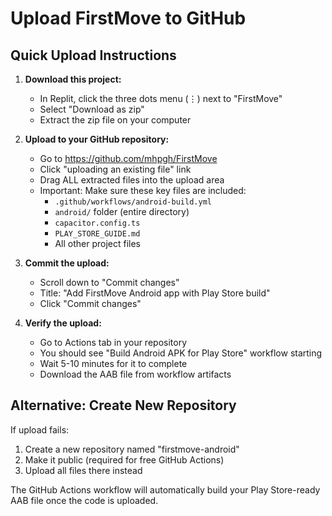 # Upload FirstMove to GitHub

## Quick Upload Instructions

1. **Download this project:**
   - In Replit, click the three dots menu (⋮) next to "FirstMove"
   - Select "Download as zip"
   - Extract the zip file on your computer

2. **Upload to your GitHub repository:**
   - Go to https://github.com/mhpgh/FirstMove
   - Click "uploading an existing file" link
   - Drag ALL extracted files into the upload area
   - Important: Make sure these key files are included:
     - `.github/workflows/android-build.yml`
     - `android/` folder (entire directory)
     - `capacitor.config.ts`
     - `PLAY_STORE_GUIDE.md`
     - All other project files

3. **Commit the upload:**
   - Scroll down to "Commit changes"
   - Title: "Add FirstMove Android app with Play Store build"
   - Click "Commit changes"

4. **Verify the upload:**
   - Go to Actions tab in your repository
   - You should see "Build Android APK for Play Store" workflow starting
   - Wait 5-10 minutes for it to complete
   - Download the AAB file from workflow artifacts

## Alternative: Create New Repository

If upload fails:
1. Create a new repository named "firstmove-android"
2. Make it public (required for free GitHub Actions)
3. Upload all files there instead

The GitHub Actions workflow will automatically build your Play Store-ready AAB file once the code is uploaded.